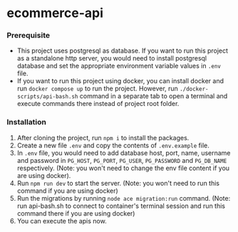 # ecommerce-api

### Prerequisite

- This project uses postgresql as database. If you want to run this project as a standalone http server, you would need to install postgresql database and set the appropriate environment variable values in `.env` file.
- If you want to run this project using docker, you can install docker and run `docker compose up` to run the project. However, run `./docker-scripts/api-bash.sh` command in a separate tab to open a terminal and execute commands there instead of project root folder.

### Installation

1. After cloning the project, run `npm i` to install the packages.
2. Create a new file `.env` and copy the contents of `.env.example` file.
3. In `.env` file, you would need to add database host, port, name, username and password in `PG_HOST`, `PG_PORT`, `PG_USER`, `PG_PASSWORD` and `PG_DB_NAME` respectively. (Note: you won't need to change the env file content if you are using docker).
4. Run `npm run dev` to start the server. (Note: you won't need to run this command if you are using docker)
5. Run the migrations by running `node ace migration:run` command. (Note: run api-bash.sh to connect to container's terminal session and run this command there if you are using docker)
6. You can execute the apis now.
